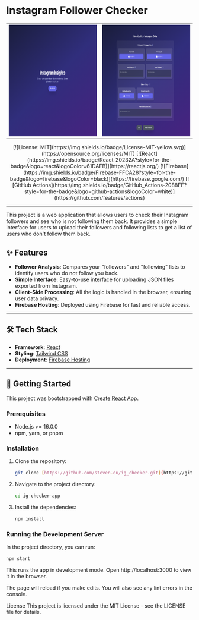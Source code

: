 # Instagram Follower Checker

<table>
  <tr>
    <td valign="top">
      <img src="cover.png" alt="IG Checker App Screenshot" width="400" height="300" />
    </td>
    <td valign="top">
      <img src="inside.png" alt="IG Checker Results" width="400" height="300" />
    </td>
  </tr>
</table>
<div style="text-align:center">
[![License: MIT](https://img.shields.io/badge/License-MIT-yellow.svg)](https://opensource.org/licenses/MIT)
[![React](https://img.shields.io/badge/React-20232A?style=for-the-badge&logo=react&logoColor=61DAFB)](https://reactjs.org/)
[![Firebase](https://img.shields.io/badge/Firebase-FFCA28?style=for-the-badge&logo=firebase&logoColor=black)](https://firebase.google.com/)
[![GitHub Actions](https://img.shields.io/badge/GitHub_Actions-2088FF?style=for-the-badge&logo=github-actions&logoColor=white)](https://github.com/features/actions)

</div>

---

This project is a web application that allows users to check their Instagram followers and see who is not following them back. It provides a simple interface for users to upload their followers and following lists to get a list of users who don't follow them back.

## ✨ Features

- **Follower Analysis**: Compares your "followers" and "following" lists to identify users who do not follow you back.
- **Simple Interface**: Easy-to-use interface for uploading JSON files exported from Instagram.
- **Client-Side Processing**: All the logic is handled in the browser, ensuring user data privacy.
- **Firebase Hosting**: Deployed using Firebase for fast and reliable access.

---

## 🛠️ Tech Stack

- **Framework**: [React](https://reactjs.org/)
- **Styling**: [Tailwind CSS](https://tailwindcss.com/)
- **Deployment**: [Firebase Hosting](https://firebase.google.com/docs/hosting)

---

## 🚀 Getting Started

This project was bootstrapped with [Create React App](https://github.com/facebook/create-react-app).

### Prerequisites

- Node.js >= 16.0.0
- npm, yarn, or pnpm

### Installation

1.  Clone the repository:
    ```bash
    git clone [https://github.com/steven-ou/ig_checker.git](https://github.com/steven-ou/ig_checker.git)
    ```
2.  Navigate to the project directory:
    ```bash
    cd ig-checker-app
    ```
3.  Install the dependencies:
    ```bash
    npm install
    ```

### Running the Development Server

In the project directory, you can run:

```bash
npm start
```

This runs the app in development mode.
Open http://localhost:3000 to view it in the browser.

The page will reload if you make edits.
You will also see any lint errors in the console.

License
This project is licensed under the MIT License - see the LICENSE file for details.
